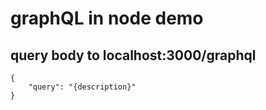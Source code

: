 # graphQL in node demo

## query body to localhost:3000/graphql
    {
        "query": "{description}"
    }